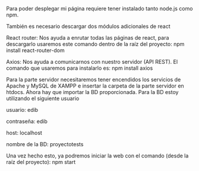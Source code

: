 Para poder desplegar mi página requiere tener instalado tanto node.js como npm.

También es necesario descargar dos módulos adicionales de react

React router: Nos ayuda a enrutar todas las páginas de react, para descargarlo usaremos este comando dentro de la raíz del proyecto: npm install react-router-dom

Axios: Nos ayuda a comunicarnos con nuestro servidor (API REST). El comando que usaremos para instalarlo es: npm install axios

Para la parte servidor necesitaremos tener encendidos los servicios de Apache y MySQL de XAMPP e insertar la carpeta de la parte servidor en htdocs. Ahora hay que importar la BD proporcionada. Para la BD estoy utilizando el siguiente usuario

usuario: edib

contraseña: edib

host: localhost

nombre de la BD: proyectotests

Una vez hecho esto, ya podremos iniciar la web con el comando (desde la raíz del proyecto): npm start